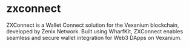 # zxconnect
ZXConnect is a Wallet Connect solution for the Vexanium blockchain, developed by Zenix Network. Built using WharfKit, ZXConnect enables seamless and secure wallet integration for Web3 DApps on Vexanium.
